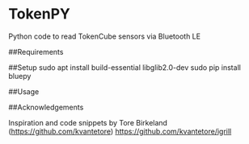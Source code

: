 # TokenPY

Python code to read TokenCube sensors via Bluetooth LE

##Requirements

##Setup
sudo apt install build-essential libglib2.0-dev
sudo pip install bluepy

##Usage


##Acknowledgements

Inspiration and code snippets by Tore Birkeland (https://github.com/kvantetore) https://github.com/kvantetore/igrill
